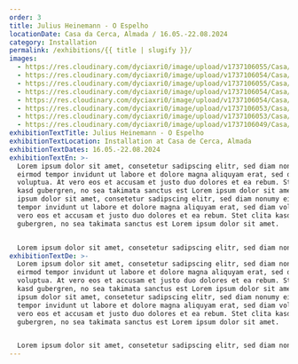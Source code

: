 ```yaml
---
order: 3
title: Julius Heinemann - O Espelho
locationDate: Casa da Cerca, Almada / 16.05.-22.08.2024
category: Installation
permalink: /exhibitions/{{ title | slugify }}/
images:
  - https://res.cloudinary.com/dyciaxri0/image/upload/v1737106055/Casa/202405_Casa_da_Cerca_Lisbon/Heinemann_O-Espelho_Casa-da-Cerca_Almada_07_web_zzdwxh.jpg
  - https://res.cloudinary.com/dyciaxri0/image/upload/v1737106054/Casa/202405_Casa_da_Cerca_Lisbon/Heinemann_O-Espelho_Casa-da-Cerca_Almada_06_web_cmjxgo.jpg
  - https://res.cloudinary.com/dyciaxri0/image/upload/v1737106055/Casa/202405_Casa_da_Cerca_Lisbon/Heinemann_O-Espelho_Casa-da-Cerca_Almada_17_web_jowi7l.jpg
  - https://res.cloudinary.com/dyciaxri0/image/upload/v1737106054/Casa/202405_Casa_da_Cerca_Lisbon/Heinemann_O-Espelho_Casa-da-Cerca_Almada_16_web_cvymaa.jpg
  - https://res.cloudinary.com/dyciaxri0/image/upload/v1737106054/Casa/202405_Casa_da_Cerca_Lisbon/Heinemann_O-Espelho_Casa-da-Cerca_Almada_14_web_phlrxz.jpg
  - https://res.cloudinary.com/dyciaxri0/image/upload/v1737106053/Casa/202405_Casa_da_Cerca_Lisbon/Heinemann_O-Espelho_Casa-da-Cerca_Almada_20_web_zui91u.jpg
  - https://res.cloudinary.com/dyciaxri0/image/upload/v1737106053/Casa/202405_Casa_da_Cerca_Lisbon/Heinemann_O-Espelho_Casa-da-Cerca_Almada_05_web_hvyd6s.jpg
  - https://res.cloudinary.com/dyciaxri0/image/upload/v1737106049/Casa/202405_Casa_da_Cerca_Lisbon/Heinemann_O-Espelho_Casa-da-Cerca_Almada_03_web_o5yf8y.jpg
exhibitionTextTitle: Julius Heinemann - O Espelho
exhibitionTextLocation: Installation at Casa de Cerca, Almada
exhibitionTextDates: 16.05.-22.08.2024
exhibitionTextEn: >-
  Lorem ipsum dolor sit amet, consetetur sadipscing elitr, sed diam nonumy
  eirmod tempor invidunt ut labore et dolore magna aliquyam erat, sed diam
  voluptua. At vero eos et accusam et justo duo dolores et ea rebum. Stet clita
  kasd gubergren, no sea takimata sanctus est Lorem ipsum dolor sit amet. Lorem
  ipsum dolor sit amet, consetetur sadipscing elitr, sed diam nonumy eirmod
  tempor invidunt ut labore et dolore magna aliquyam erat, sed diam voluptua. At
  vero eos et accusam et justo duo dolores et ea rebum. Stet clita kasd
  gubergren, no sea takimata sanctus est Lorem ipsum dolor sit amet.


  Lorem ipsum dolor sit amet, consetetur sadipscing elitr, sed diam nonumy eirmod tempor invidunt ut labore et dolore magna aliquyam erat, sed diam voluptua. At vero eos et accusam et justo duo dolores et ea rebum. Stet clita kasd gubergren, no sea takimata sanctus est Lorem ipsum dolor sit amet. Lorem ipsum dolor sit amet, consetetur sadipscing elitr, sed diam nonumy eirmod tempor invidunt ut labore et dolore magna aliquyam erat, sed diam voluptua. At vero eos et accusam et justo duo dolores et ea rebum. Stet clita kasd gubergren, no sea takimata sanctus est Lorem ipsum dolor sit amet.
exhibitionTextDe: >-
  Lorem ipsum dolor sit amet, consetetur sadipscing elitr, sed diam nonumy
  eirmod tempor invidunt ut labore et dolore magna aliquyam erat, sed diam
  voluptua. At vero eos et accusam et justo duo dolores et ea rebum. Stet clita
  kasd gubergren, no sea takimata sanctus est Lorem ipsum dolor sit amet. Lorem
  ipsum dolor sit amet, consetetur sadipscing elitr, sed diam nonumy eirmod
  tempor invidunt ut labore et dolore magna aliquyam erat, sed diam voluptua. At
  vero eos et accusam et justo duo dolores et ea rebum. Stet clita kasd
  gubergren, no sea takimata sanctus est Lorem ipsum dolor sit amet.


  Lorem ipsum dolor sit amet, consetetur sadipscing elitr, sed diam nonumy eirmod tempor invidunt ut labore et dolore magna aliquyam erat, sed diam voluptua. At vero eos et accusam et justo duo dolores et ea rebum. Stet clita kasd gubergren, no sea takimata sanctus est Lorem ipsum dolor sit amet. Lorem ipsum dolor sit amet, consetetur sadipscing elitr, sed diam nonumy eirmod tempor invidunt ut labore et dolore magna aliquyam erat, sed diam voluptua. At vero eos et accusam et justo duo dolores et ea rebum. Stet clita kasd gubergren, no sea takimata sanctus est Lorem ipsum dolor sit amet.
---
```

